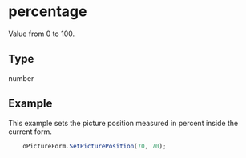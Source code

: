 # percentage

Value from 0 to 100.

## Type

number

## Example

This example sets the picture position measured in percent inside the current form.

```javascript
	oPictureForm.SetPicturePosition(70, 70);
```